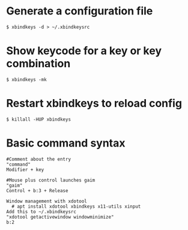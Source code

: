 # Generate a configuration file
```
$ xbindkeys -d > ~/.xbindkeysrc
```

# Show keycode for a key or key combination
```
$ xbindkeys -mk
```

# Restart xbindkeys to reload config
```
$ killall -HUP xbindkeys
```

# Basic command syntax
```
#Comment about the entry
"command"
Modifier + key

#Mouse plus control launches gaim
"gaim"
Control + b:3 + Release

Window management with xdotool
  # apt install xdotool xbindkeys x11-utils xinput
Add this to ~/.xbindkeysrc
"xdotool getactivewindow windowminimize"
b:2
```

